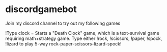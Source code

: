 # discordgamebot

Join my discord channel to try out my following games

!Type clock = Starts a "Death Clock" game, which is a text-survival game requiring math+strategy game.
Type either !rock, !scissors, !paper, !spock, !lizard to play 5-way rock-paper-scissors-lizard-spock!
